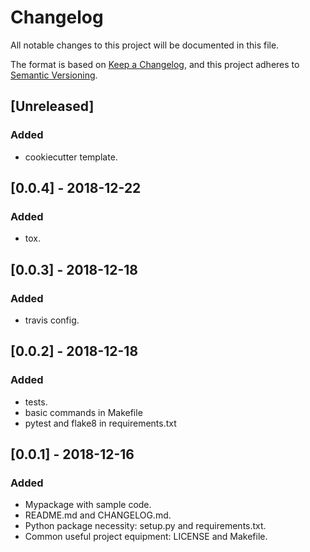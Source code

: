 # Changelog
All notable changes to this project will be documented in this file.

The format is based on [Keep a Changelog](https://keepachangelog.com/en/1.0.0/),
and this project adheres to [Semantic Versioning](https://semver.org/spec/v2.0.0.html).

## [Unreleased]
### Added
- cookiecutter template.

## [0.0.4] - 2018-12-22
### Added
- tox.

## [0.0.3] - 2018-12-18
### Added
- travis config.

## [0.0.2] - 2018-12-18
### Added
- tests.
- basic commands in Makefile
- pytest and flake8 in requirements.txt

## [0.0.1] - 2018-12-16
### Added
- Mypackage with sample code.
- README.md and CHANGELOG.md.
- Python package necessity: setup.py and requirements.txt.
- Common useful project equipment: LICENSE and Makefile.
